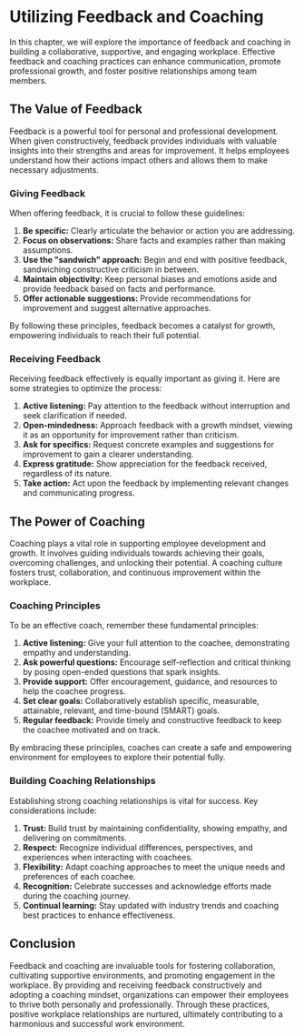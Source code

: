 Utilizing Feedback and Coaching
==========================================

In this chapter, we will explore the importance of feedback and coaching in building a collaborative, supportive, and engaging workplace. Effective feedback and coaching practices can enhance communication, promote professional growth, and foster positive relationships among team members.

The Value of Feedback
---------------------

Feedback is a powerful tool for personal and professional development. When given constructively, feedback provides individuals with valuable insights into their strengths and areas for improvement. It helps employees understand how their actions impact others and allows them to make necessary adjustments.

### Giving Feedback

When offering feedback, it is crucial to follow these guidelines:

1. **Be specific:** Clearly articulate the behavior or action you are addressing.
2. **Focus on observations:** Share facts and examples rather than making assumptions.
3. **Use the "sandwich" approach:** Begin and end with positive feedback, sandwiching constructive criticism in between.
4. **Maintain objectivity:** Keep personal biases and emotions aside and provide feedback based on facts and performance.
5. **Offer actionable suggestions:** Provide recommendations for improvement and suggest alternative approaches.

By following these principles, feedback becomes a catalyst for growth, empowering individuals to reach their full potential.

### Receiving Feedback

Receiving feedback effectively is equally important as giving it. Here are some strategies to optimize the process:

1. **Active listening:** Pay attention to the feedback without interruption and seek clarification if needed.
2. **Open-mindedness:** Approach feedback with a growth mindset, viewing it as an opportunity for improvement rather than criticism.
3. **Ask for specifics:** Request concrete examples and suggestions for improvement to gain a clearer understanding.
4. **Express gratitude:** Show appreciation for the feedback received, regardless of its nature.
5. **Take action:** Act upon the feedback by implementing relevant changes and communicating progress.

The Power of Coaching
---------------------

Coaching plays a vital role in supporting employee development and growth. It involves guiding individuals towards achieving their goals, overcoming challenges, and unlocking their potential. A coaching culture fosters trust, collaboration, and continuous improvement within the workplace.

### Coaching Principles

To be an effective coach, remember these fundamental principles:

1. **Active listening:** Give your full attention to the coachee, demonstrating empathy and understanding.
2. **Ask powerful questions:** Encourage self-reflection and critical thinking by posing open-ended questions that spark insights.
3. **Provide support:** Offer encouragement, guidance, and resources to help the coachee progress.
4. **Set clear goals:** Collaboratively establish specific, measurable, attainable, relevant, and time-bound (SMART) goals.
5. **Regular feedback:** Provide timely and constructive feedback to keep the coachee motivated and on track.

By embracing these principles, coaches can create a safe and empowering environment for employees to explore their potential fully.

### Building Coaching Relationships

Establishing strong coaching relationships is vital for success. Key considerations include:

1. **Trust:** Build trust by maintaining confidentiality, showing empathy, and delivering on commitments.
2. **Respect:** Recognize individual differences, perspectives, and experiences when interacting with coachees.
3. **Flexibility:** Adapt coaching approaches to meet the unique needs and preferences of each coachee.
4. **Recognition:** Celebrate successes and acknowledge efforts made during the coaching journey.
5. **Continual learning:** Stay updated with industry trends and coaching best practices to enhance effectiveness.

Conclusion
----------

Feedback and coaching are invaluable tools for fostering collaboration, cultivating supportive environments, and promoting engagement in the workplace. By providing and receiving feedback constructively and adopting a coaching mindset, organizations can empower their employees to thrive both personally and professionally. Through these practices, positive workplace relationships are nurtured, ultimately contributing to a harmonious and successful work environment.
